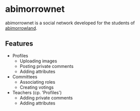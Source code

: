 # abimorrownet
abimorrownet is a social network developed for the students of [abimorrowland](https://abimorrowland.de/).

## Features
* Profiles
    * Uploading images
    * Posting private comments
    * Adding attributes
* Committees
    * Associating roles
    * Creating votings
* Teachers (cp. 'Profiles')
    * Adding private comments
    * Adding attributes
